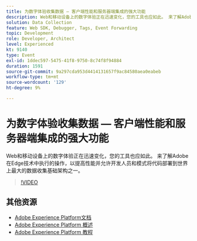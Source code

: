 ```yaml
---
title: 为数字体验收集数据 — 客户端性能和服务器端集成的强大功能
description: Web和移动设备上的数字体验正在迅速变化，您的工具也应如此。 来了解Adobe在Edge技术中执行的操作，以提高性能并允许开发人员和模式将代码部署到世界上最大的数据收集基础架构之一。
solution: Data Collection
feature: Web SDK, Debugger, Tags, Event Forwarding
topic: Development
role: Developer, Architect
level: Experienced
kt: 9140
type: Event
exl-id: 1ddec597-5475-41f8-9750-8c74f8f94884
duration: 1591
source-git-commit: 9a297cda953d4414131657f9ac84580aea0eabeb
workflow-type: tm+mt
source-wordcount: '129'
ht-degree: 9%

---
```


# 为数字体验收集数据 — 客户端性能和服务器端集成的强大功能

Web和移动设备上的数字体验正在迅速变化，您的工具也应如此。 来了解Adobe在Edge技术中执行的操作，以提高性能并允许开发人员和模式将代码部署到世界上最大的数据收集基础架构之一。

>[!VIDEO](https://video.tv.adobe.com/v/337584/?quality=12&learn=on&hidetitle=true)

## 其他资源

- [Adobe Experience Platform文档](https://experienceleague.adobe.com/docs/experience-platform.html?lang=zh-Hans)
- [Adobe Experience Platform 概述](https://experienceleague.adobe.com/docs/experience-platform/landing/home.html?lang=zh-Hans)
- [Adobe Experience Platform 教程](https://experienceleague.adobe.com/docs/platform-learn/tutorials/overview.html?lang=zh-Hans)
